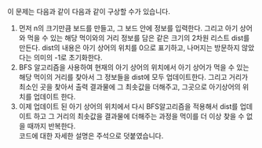 이 문제는 다음과 같이 다음과 같이 구상할 수가 있습니다.

1. 먼저 n의 크기만큼 보드를 만들고, 그 보드 안에 정보를 입력한다. 그리고 아기 상어와 먹을 수 있는 해당 먹이와의 거리 정보를 담은 같은 크기의 2차원 리스트 dist를 만든다. dist의 내용은 아기 상어의 위치를 0으로 표기하고, 나머지는 방문하지 않았다는 의미의 -1로 초기화한다.
2. BFS 알고리즘을 사용하여 현재의 아기 상어의 위치에서 아기 상어가 먹을 수 있는 해당 먹이의 거리를 찾아서 그 정보들을 dist에 모두 업데이트한다. 그리고 거리가 최소인 곳을 찾아서 출력 결과물에 그 최솟값을 더해주고, 그곳으로 아기상어의 위치를 업데이트 한다.
3. 이제 업데이트 된 아기 상어의 위치에서 다시 BFS알고리즘을 적용해서 dist를 업데이트 하고 그 거리의 최솟값을 결과물에 더해주는 과정을 먹이를 더 이상 찾을 수 없을 때까지 반복한다.  
   코드에 대한 자세한 설명은 주석으로 덧붙였습니다.
